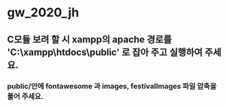 # gw_2020_jh
## C모듈 보려 할 시 xampp의 apache 경로를 'C:\xampp\htdocs\public' 로 잡아 주고 실행하여 주세요.
### public/안에 fontawesome 과 images, festivalImages 파일 압축을 풀어 주세요.